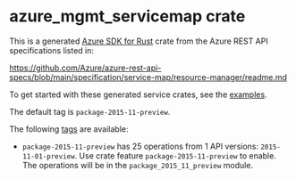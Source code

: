# azure_mgmt_servicemap crate

This is a generated [Azure SDK for Rust](https://github.com/Azure/azure-sdk-for-rust) crate from the Azure REST API specifications listed in:

https://github.com/Azure/azure-rest-api-specs/blob/main/specification/service-map/resource-manager/readme.md

To get started with these generated service crates, see the [examples](https://github.com/Azure/azure-sdk-for-rust/blob/main/services/README.md#examples).

The default tag is `package-2015-11-preview`.

The following [tags](https://github.com/Azure/azure-sdk-for-rust/blob/main/services/tags.md) are available:

- `package-2015-11-preview` has 25 operations from 1 API versions: `2015-11-01-preview`. Use crate feature `package-2015-11-preview` to enable. The operations will be in the `package_2015_11_preview` module.